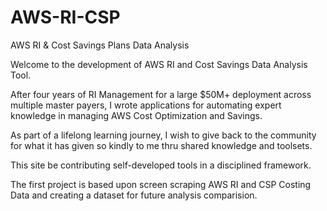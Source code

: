 # AWS-RI-CSP
AWS RI &amp; Cost Savings Plans Data Analysis

Welcome to the development of AWS RI and Cost Savings Data Analysis Tool.

After four years of RI Management for a large $50M+ deployment across multiple master payers, I wrote applications for automating 
expert knowledge in managing AWS Cost Optimization and Savings.

As part of a lifelong learning journey, I wish to give back to the community for what it has given so kindly to me thru shared knowledge and toolsets.

This site be contributing self-developed tools in a disciplined framework.

The first project is based upon screen scraping AWS RI and CSP Costing Data and creating a dataset for future analysis comparision.
